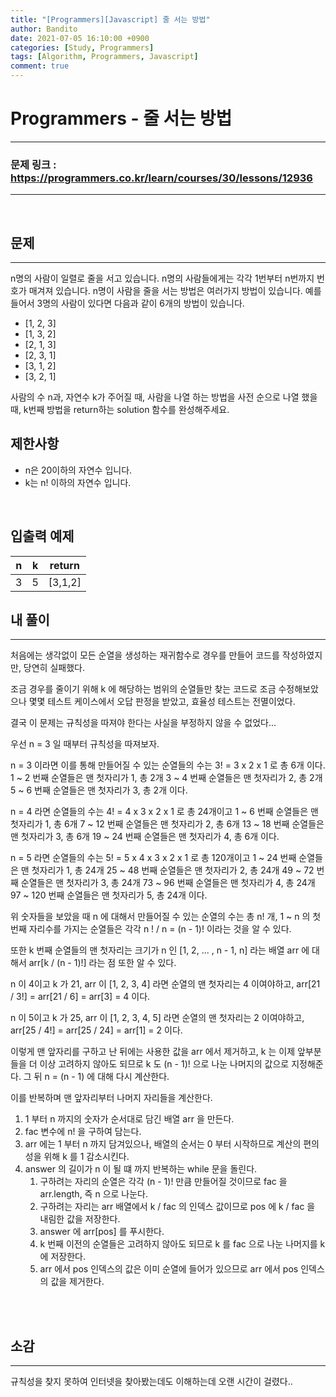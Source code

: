 ```yaml
---
title: "[Programmers][Javascript] 줄 서는 방법"
author: Bandito
date: 2021-07-05 16:10:00 +0900
categories: [Study, Programmers]
tags: [Algorithm, Programmers, Javascript]
comment: true
---
```

 
# Programmers - 줄 서는 방법

***
### 문제 링크 : <https://programmers.co.kr/learn/courses/30/lessons/12936>

***

<br/>

## 문제
***

n명의 사람이 일렬로 줄을 서고 있습니다. n명의 사람들에게는 각각 1번부터 n번까지 번호가 매겨져 있습니다. n명이 사람을 줄을 서는 방법은 여러가지 방법이 있습니다. 예를 들어서 3명의 사람이 있다면 다음과 같이 6개의 방법이 있습니다.   

+ [1, 2, 3]
+ [1, 3, 2]
+ [2, 1, 3]
+ [2, 3, 1]
+ [3, 1, 2]
+ [3, 2, 1]

사람의 수 n과, 자연수 k가 주어질 때, 사람을 나열 하는 방법을 사전 순으로 나열 했을 때, k번째 방법을 return하는 solution 함수를 완성해주세요.

## 제한사항

+ n은 20이하의 자연수 입니다.
+ k는 n! 이하의 자연수 입니다.

<br/>

## 입출력 예제

|n|k|return|
|----|----|----|
|3|5|[3,1,2]|



## 내 풀이
***

처음에는 생각없이 모든 순열을 생성하는 재귀함수로 경우를 만들어 코드를 작성하였지만, 당연히 실패했다.

조금 경우를 줄이기 위해 k 에 해당하는 범위의 순열들만 찾는 코드로 조금 수정해보았으나 몇몇 테스트 케이스에서 오답 판정을 받았고, 효율성 테스트는 전멸이었다.    

결국 이 문제는 규칙성을 따져야 한다는 사실을 부정하지 않을 수 없었다...  


우선 n = 3 일 때부터 규칙성을 따져보자.   

n = 3 이라면 이를 통해 만들어질 수 있는 순열들의 수는 3! = 3 x 2 x 1 로 총 6개 이다.
1 ~ 2 번째 순열들은 맨 첫자리가 1, 총 2개 
3 ~ 4 번째 순열들은 맨 첫자리가 2, 총 2개
5 ~ 6 번째 순열들은 맨 첫자리가 3, 총 2개 이다.

n = 4 라면 순열들의 수는 4! = 4 x 3 x 2 x 1 로 총 24개이고
1 ~ 6 번째 순열들은 맨 첫자리가 1, 총 6개
7 ~ 12 번째 순열들은 맨 첫자리가 2, 총 6개
13 ~ 18 번째 순열들은 맨 첫자리가 3, 총 6개
19 ~ 24 번째 순열들은 맨 첫자리가 4, 총 6개 이다.

n = 5 라면 순열들의 수는 5! = 5 x 4 x 3 x 2 x 1 로 총 120개이고
1 ~ 24 번째 순열들은 맨 첫자리가 1, 총 24개
25 ~ 48 번째 순열들은 맨 첫자리가 2, 총 24개
49 ~ 72 번째 순열들은 맨 첫자리가 3, 총 24개
73 ~ 96 번째 순열들은 맨 첫자리가 4, 총 24개
97 ~ 120 번째 순열들은 맨 첫자리가 5, 총 24개 이다.

위 숫자들을 보았을 때 n 에 대해서 만들어질 수 있는 순열의 수는 총 n! 개, 
1 ~ n 의 첫 번째 자리수를 가지는 순열들은 각각 n ! / n = (n - 1)! 이라는 것을 알 수 있다. 

또한 k 번째 순열들의 맨 첫자리는 크기가 n 인 [1, 2, ... , n - 1, n] 라는 배열 arr 에 대해서 
arr[k / (n - 1)!] 라는 점 또한 알 수 있다.


n 이 4이고 k 가 21, arr 이 [1, 2, 3, 4] 라면 순열의 맨 첫자리는 4 이여야하고,
arr[21 / 3!] = arr[21 / 6] = arr[3] = 4 이다.

n 이 5이고 k 가 25, arr 이 [1, 2, 3, 4, 5] 라면 순열의 맨 첫자리는 2 이여야하고,
arr[25 / 4!] = arr[25 / 24] = arr[1] = 2 이다.

이렇게 맨 앞자리를 구하고 난 뒤에는 사용한 값을 arr 에서 제거하고, k 는 이제 앞부분들을 더 이상 고려하지 않아도 되므로 k 도 (n - 1)! 으로 나눈 나머지의 값으로 지정해준다. 그 뒤 n = (n - 1) 에 대해 다시 계산한다.

이를 반복하며 맨 앞자리부터 나머지 자리들을 계산한다. 


1. 1 부터 n 까지의 숫자가 순서대로 담긴 배열 arr 을 만든다.
2. fac 변수에 n! 을 구하여 담는다.
3. arr 에는 1 부터 n 까지 담겨있으나, 배열의 순서는 0 부터 시작하므로 계산의 편의성을 위해 k 를 1 감소시킨다.
4. answer 의 길이가 n 이 될 떄 까지 반복하는 while 문을 돌린다.
    1. 구하려는 자리의 순열은 각각 (n - 1)! 만큼 만들어질 것이므로 fac 을 arr.length, 즉 n 으로 나눈다.
    2. 구하려는 자리는 arr 배열에서 k / fac 의 인덱스 값이므로 pos 에 k / fac 을 내림한 값을 저장한다.
    3. answer 에 arr[pos] 를 푸시한다.
    4. k 번째 이전의 순열들은 고려하지 않아도 되므로 k 를 fac 으로 나눈 나머지를 k 에 저장한다.
    5. arr 에서 pos 인덱스의 값은 이미 순열에 들어가 있으므로 arr 에서 pos 인덱스의 값을 제거한다.


<br/>

<script src="https://gist.github.com/Suppplier/512fcfde4ad557eb3ced63a96b06b86e.js"></script>

<br/>


## 소감
***

규칙성을 찾지 못하여 인터넷을 찾아봤는데도 이해하는데 오랜 시간이 걸렸다.. 
